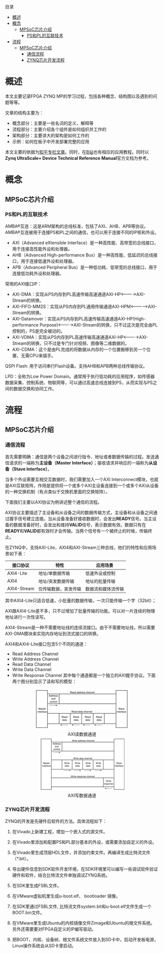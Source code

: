目录
- [概述](#概述)
- [概念](#概念)
  - [MPSoC芯片介绍](#mpsoc芯片介绍)
    - [PS和PL的互联技术](#ps和pl的互联技术)
- [流程](#流程)
  - [MPSoC芯片介绍](#mpsoc芯片介绍-1)
    - [通信流程](#通信流程)
    - [ZYNQ芯片开发流程](#zynq芯片开发流程)


# 概述
本文主要记录FPGA ZYNQ MP的学习过程，包括各种概念、结构图以及遇到的问题等等。

文章的结构主要为：
+ 概念部分：主要是一些名词的定义，解释等
+ 流程部分：主要介绍各个组件是如何组织并工作的
+ 架构部分：主要讲大的架构是如何工作的
+ 示例：如何在板子中开发部署完整的应用

本文主要的依据为[知乎专栏文章](https://zhuanlan.zhihu.com/p/337399826)。同时，在[B站](https://www.bilibili.com/video/BV1dg411E754/?buvid=YE4BF8EEAFD4116C43A3901948B17A0E6CAC&is_story_h5=false&mid=MiaY7RVbUrjA%2FEVK0BoFMQ%3D%3D&p=1&plat_id=114&share_from=ugc&share_medium=iphone&share_plat=ios&share_session_id=8B230E7F-45B6-4E8E-B6A0-28A5E24B9571&share_source=WEIXIN&share_tag=s_i&timestamp=1686054118&unique_k=QthszvV&up_id=473639301)也有相应的应用教程。同时以**Zynq UltraScale+ Device Technical Reference Manual**官方文档为参考。

# 概念

## MPSoC芯片介绍

### PS和PL的互联技术
AMBA®互连：这是ARM架构的总线标准，包括了AXI、AHB、APB等协议。AMBA®互连被用于连接PS和PL之间的通信，也可以用于连接不同的IP核和外设。
+ AXI（Advanced eXtensible Interface）是一种高性能、高带宽的总线接口，用于连接高性能外设和处理器。
+ AHB（Advanced High-performance Bus）是一种高性能、低延迟的总线接口，用于连接低速外设和处理器。
+ APB（Advanced Peripheral Bus）是一种低功耗、低带宽的总线接口，用于连接低功耗外设和处理器。

常用的AXI接口IP：
+ AXI-DMA：实现从PS内存到PL高速传输高速通道AXI-HP<---->AXI-Stream的转换。
+ AXI-FIFO-MM2S：实现从PS内存到PL通用传输通道AXI-HPM<----->AXI-Stream的转换。
+ AXI-Datamover：实现从PS内存到PL高速传输高速通道AXI-HP(High-performance Purpose)<---->AXI-Stream的转换，只不过这次是完全由PL控制的，PS是完全被动的。
+ AXI-VDMA：实现从PS内存到PL高速传输高速通道AXI-HP<---->AXI-Stream的转换，只不过是专门针对视频、图像等二维数据的。
+ AXI-CDMA：这个是由PL完成的将数据从内存的一个位置搬移到另一个位置，无需CPU来插手。

QSPI Flash: 用于访问串行Flash设备。支持AHB和APB两种总线传输协议。

LPD：全称为Low Power Domain。通常用于执行低功耗的应用程序，如传感器数据采集、控制系统、物联网等，可以通过高速总线连接到PS，从而实现与PS之间的数据交换和协同工作。

# 流程

## MPSoC芯片介绍

### 通信流程
首先需要明确：通信是两个设备之间进行指令、地址或者数据传输的过程。发送通信请求的一端称为**主设备（Master Interface）**；接收请求并响应的一端称为**从设备（Stave Interface）**。

当多个外设需要互相交互数据时，我们需要加入一个AXI Interconnect模块，也就是AXI互联矩阵，作用是提供将一个或多个AXI主设备连接到一个或多个AXI从设备的一种交换机制（有点类似于交换机里面的交换矩阵）。

下面我们主要以AXI协议为例讲述整个通信的流程。

AXI协议主要描述了主设备和从设备之间的数据传输方式，主设备和从设备之间通过握手信号建立连接。当从设备准备好接收数据时，会发出**READY**信号。当主设备的数据准备好时，会发出和维持**VALID**信号，表示数据有效。数据只有在**READY**和**VALID**都有效时才会传输。当两个信号有一个被终止的时候，传输终止。

在ZYNQ中，支持AXI-Lite，AXI4和AXI-Stream三种总线，他们的特性和应用场景如下表：

|接口协议|特性|应用场景|
|-|-|-|
|AXI4-Lite|地址/单数据传输|低速外设或控制|
|AXI4|地址/突发数据传输|地址的批量传输|
|AXI4-Stream|仅传输数据，突发传输|数据流和媒体流传输|

其中AXI4-Lite只适合低速，小批量的数据传输，一次只能传输一个字（32bit）；

AXI跟AXI4-Lite差不多，只不过增加了批量传输的功能。可以对一片连续的物理地址进行一次性读写。

AXI4-Stream是一种不需要地址线的连续流接口。由于不需要地址线，所以需要AXI-DMA模块来实现内存地址到流式接口的转换。

AXI4和AXI4-Lite接口包含5个不同的通道：
+ Read Address Channel
+ Write Address Channel
+ Read Data Channel
+ Write Data Channel
+ Write Response Channel
其中每个通道都是一个独立的AXI握手协议。下面两个图分别显示了读和写的模型：

<div align=center><img src="../images/ZYNQMP1.webp">
<br>
AXI读数据通道
</div>

<div align=center><img src="../images/ZYNQMP2.webp">
<br>
AXI写数据通道
</div>

### ZYNQ芯片开发流程
ZYNQ的开发是先硬件后软件的方法。具体流程如下：

1) 在Vivado上新建工程，增加一个嵌入式的源文件。

2) 在Vivado里添加和配置PS和PL部分基本的外设，或需要添加自定义的外设。

3) 在Vivado里生成顶层HDL文件，并添加约束文件。再编译生成比特流文件（*.bit）。

4) 导出硬件信息到SDK软件开发环境，在SDK环境里可以编写一些调试软件验证硬件和软件，结合比特流文件单独调试ZYNQ系统。

5) 在SDK里生成FSBL文件。

6) 在VMware虚拟机里生成u-boot.elf、 bootloader 镜像。

7) 在SDK里通过FSBL文件, 比特流文件system.bit和u-boot.elf文件生成一个BOOT.bin文件。

8) 在VMware里生成Ubuntu的内核镜像文件Zimage和Ubuntu的根文件系统。另外还需要要对FPGA自定义的IP编写驱动。

9) 把BOOT、内核、设备树、根文件系统文件放入到SD卡中，启动开发板电源，Linux操作系统会从SD卡里启动。

